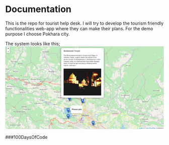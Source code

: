 # Documentation
This is the repo for tourist help desk. I will try to develop the tourism friendly functionalities web-app where they can make their plans. For the demo purpose I choose Pokhara city. 

The system looks like this;
![Web-Platform](https://github.com/iamtekson/visit-nepal-2020/blob/master/img/system-1.png)

###100DaysOfCode